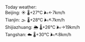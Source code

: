 Today weather:  
Beijing: ☀️   🌡️+27°C 🌬️←7km/h  
Tianjin: 🌫  🌡️+28°C 🌬️↖7km/h  
Shijiazhuang: 🌦   🌡️+26°C 🌬️→19km/h  
Tangshan: ☁️   🌡️+30°C 🌬️↖8km/h  
